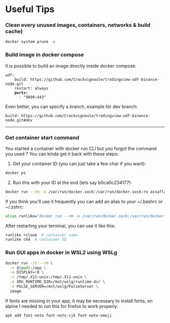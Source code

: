 # Useful Tips

### Clean every unused images, containers, networks & build cache)

```bash
docker system prune -a
```

### Build image in docker compose

It is possible to build an image directly inside docker compose.

<pre class="language-docker"><code class="lang-docker">udf:
    build: https://github.com/Crackvignoule/tradingview-udf-binance-node.git
    restart: always
<strong>    ports:
</strong>      - "9090:443"
</code></pre>

Even better, you can specify a branch, example for dev branch:

```docker
build: https://github.com/Crackvignoule/tradingview-udf-binance-node.git#dev
```

***

### Get container start command

You started a container with docker run CLI but you forgot the command you used ? You can kinda get it back with these steps:

1. Get your container ID (you can just take a few char if you want):

```bash
docker ps
```

2. Run this with your ID at the end (lets say b0ca0c234177):

```bash
docker run --rm -v /var/run/docker.sock:/var/run/docker.sock:ro assaflavie/runlike b0ca0c234177
```

If you think you'll use it frequently you can add an alias to your \~/.bashrc or \~/.zshrc:

```bash
alias runlike="docker run --rm -v /var/run/docker.sock:/var/run/docker.sock:ro assaflavie/runlike"
```

After restarting your terminal, you can use it like this:

```bash
runlike rclone  # container name
runlike c64  # container ID
```

### Run GUI apps in docker in WSL2 using WSLg

```bash
docker run -it --rm \
  -v $(pwd):/app \
  -e DISPLAY=:0 \
  -v /tmp/.X11-unix:/tmp/.X11-unix \
  -e XDG_RUNTIME_DIR=/mnt/wslg/runtime-dir \
  -e PULSE_SERVER=/mnt/wslg/PulseServer \
  image
```

If fonts are missing in your app, it may be necessary to install fonts, on alpine I needed to run this for firefox to work properly:

```bash
apk add font-noto font-noto-cjk font-noto-emoji
```
